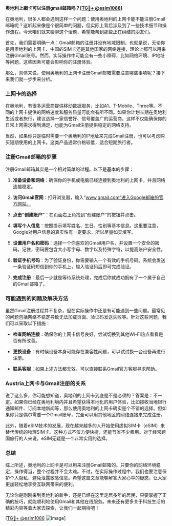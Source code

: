 **奥地利上網卡可以注册gmail邮箱吗？[[TG💪+ @esim1088](https://t.me/s/esim1088)]**

在奥地利，很多人都会遇到这样一个问题：使用奥地利的上网卡能不能注册Gmail邮箱呢？这听起来像是个很简单的问题，但实际上背后涉及到了一些技术细节和操作流程。今天咱们就来聊聊这个话题，希望能帮到那些正在纠结的朋友们。

首先，我们需要明确一点：Gmail邮箱的注册并没有地域限制。也就是说，无论你是用奥地利的上网卡、中国的SIM卡还是其他国家的网络连接，理论上都可以用来注册Gmail账号。然而，实际操作中可能会有一些小障碍，比如网络环境、IP地址等问题，这些因素可能会影响你的注册体验。

那么，具体来说，使用奥地利的上网卡注册Gmail邮箱需要注意哪些事项呢？接下来我们就一步步来分析。

### 上网卡的选择

在奥地利，有很多运营商提供移动数据服务，比如A1、T-Mobile、Three等。不同的上网卡提供的网络速度和服务质量可能会有所不同。如果你计划长期在奥地利生活或者旅行，建议选择一家信誉好、信号覆盖广的运营商。这样不仅能确保你的日常上网需求得到满足，也能为Gmail注册提供稳定的网络支持。

当然，如果你只是临时需要一个奥地利的IP地址来完成Gmail注册，也可以考虑购买短期使用的上网卡。这类产品通常价格较低，适合短期旅行者。

### 注册Gmail邮箱的步骤

注册Gmail邮箱其实是一个相对简单的过程。以下是基本的步骤：

1. **准备设备和网络**：确保你的手机或电脑已经连接到奥地利的上网卡，并且网络连接稳定。
   
2. **访问Gmail官网**：打开浏览器，输入“www.gmail.com”进入Google邮箱的官方网站。

3. **点击“创建账户”**：在页面右上角找到“创建账户”的按钮并点击。

4. **填写个人信息**：按照提示填写姓名、生日、性别等基本信息。这里要注意，Google对用户信息的真实性有一定要求，所以尽量如实填写。

5. **设置用户名和密码**：选择一个你喜欢的Gmail用户名，并设置一个安全的密码。记住，密码要包含大小写字母、数字以及特殊字符，以提高账户安全性。

6. **验证手机号码**：为了验证身份，你需要输入一个有效的手机号码。系统会发送一条验证码短信到你的手机上，输入验证码后即可完成验证。

7. **完成注册**：最后一步就是等待系统处理，完成后你就成功拥有了一个属于自己的Gmail邮箱了。

### 可能遇到的问题及解决方法

虽然Gmail注册过程并不复杂，但在实际操作中还是有可能遇到一些问题。最常见的问题包括网络不稳定导致无法加载页面、验证码发送失败等。针对这些问题，我们可以采取以下措施：

- **检查网络连接**：确保你的上网卡信号良好，尝试切换到其他Wi-Fi热点看看是否有所改善。
  
- **更换设备**：有时候设备本身可能存在兼容性问题，可以试试换一台设备再进行注册。

- **联系客服**：如果上述方法都无效，可以直接联系Gmail官方客服寻求帮助。

### Austria上网卡与Gmail注册的关系

说了这么多，你可能想知道，奥地利的上网卡到底是不是必须的？答案是：不一定。如果你已经在奥地利境内并且希望获得本地化的用户体验，比如接收当地银行通知邮件、订阅本地新闻等，那么使用奥地利的上网卡确实是个不错的选择。但如果你只是偶尔需要一个Gmail账号，完全可以用其他地区的网络连接来完成注册。

此外，随着eSIM技术的发展，现在越来越多的人开始使用虚拟SIM卡（eSIM）来替代传统的物理SIM卡。这种方式不仅方便快捷，还能节省不少费用。对于经常跨国旅行的人来说，eSIM无疑是一个非常实用的选择。

### 总结

综上所述，奥地利的上网卡是可以用来注册Gmail邮箱的。只要你的网络环境稳定，操作得当，整个过程并不会太难。不过，在实际操作过程中，我们也要注意保护个人隐私，避免泄露敏感信息。希望这篇文章能够解答大家心中的疑惑，让大家更加轻松地享受互联网带来的便利。

无论你是刚刚来到奥地利的新手，还是已经在这里定居多年的居民，只要掌握了正确的技巧，就能顺利地使用Gmail和其他在线服务。未来还有更多关于科技生活的精彩内容等着大家去探索，让我们一起期待吧！

[[TG💪+ @esim1088](https://t.me/s/esim1088) ![Image](https://i.postimg.cc/4NQfJmqS/Snipaste-2025-05-13-00-14-12.png)]